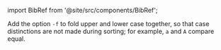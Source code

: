 import BibRef from '@site/src/components/BibRef';

Add the option `-f` to fold upper and lower case together, so that
case distinctions are not made during sorting; for example, `a` and `A` compare
equal. <BibRef id='KR1988' pages='p. 121'></BibRef>